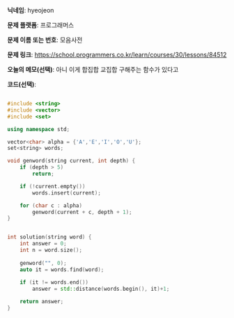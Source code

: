 **닉네임**: hyeojeon

**문제 플랫폼**: 프로그래머스

**문제 이름 또는 번호**: 모음사전

**문제 링크**: https://school.programmers.co.kr/learn/courses/30/lessons/84512

**오늘의 메모(선택)**: 아니 이게 합집합 교집합 구해주는 함수가 있다고

**코드(선택)**:

```cpp

#include <string>
#include <vector>
#include <set>

using namespace std;

vector<char> alpha = {'A','E','I','O','U'};
set<string> words;

void genword(string current, int depth) {
    if (depth > 5)
        return;

    if (!current.empty())
        words.insert(current);

    for (char c : alpha)
        genword(current + c, depth + 1);
}


int solution(string word) {
    int answer = 0;
    int n = word.size();
    
    genword("", 0);
    auto it = words.find(word);
    
    if (it != words.end())
        answer = std::distance(words.begin(), it)+1;

    return answer;
}


```
